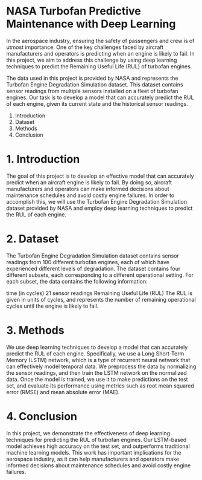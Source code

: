 # NASA Turbofan Predictive Maintenance with Deep Learning
In the aerospace industry, ensuring the safety of passengers and crew is of utmost importance. One of the key challenges faced by aircraft manufacturers and operators is predicting when an engine is likely to fail. In this project, we aim to address this challenge by using deep learning techniques to predict the Remaining Useful Life (RUL) of turbofan engines.

The data used in this project is provided by NASA and represents the Turbofan Engine Degradation Simulation dataset. This dataset contains sensor readings from multiple sensors installed on a fleet of turbofan engines. Our task is to develop a model that can accurately predict the RUL of each engine, given its current state and the historical sensor readings.

1. Introduction
2. Dataset
3. Methods
4. Conclusion
# 1. Introduction
The goal of this project is to develop an effective model that can accurately predict when an aircraft engine is likely to fail. By doing so, aircraft manufacturers and operators can make informed decisions about maintenance schedules and avoid costly engine failures. In order to accomplish this, we will use the Turbofan Engine Degradation Simulation dataset provided by NASA and employ deep learning techniques to predict the RUL of each engine.

# 2. Dataset
The Turbofan Engine Degradation Simulation dataset contains sensor readings from 100 different turbofan engines, each of which have experienced different levels of degradation. The dataset contains four different subsets, each corresponding to a different operational setting. For each subset, the data contains the following information:

time (in cycles)
21 sensor readings
Remaining Useful Life (RUL)
The RUL is given in units of cycles, and represents the number of remaining operational cycles until the engine is likely to fail.

# 3. Methods
We use deep learning techniques to develop a model that can accurately predict the RUL of each engine. Specifically, we use a Long Short-Term Memory (LSTM) network, which is a type of recurrent neural network that can effectively model temporal data. We preprocess the data by normalizing the sensor readings, and then train the LSTM network on the normalized data. Once the model is trained, we use it to make predictions on the test set, and evaluate its performance using metrics such as root mean squared error (RMSE) and mean absolute error (MAE).

# 4. Conclusion
In this project, we demonstrate the effectiveness of deep learning techniques for predicting the RUL of turbofan engines. Our LSTM-based model achieves high accuracy on the test set, and outperforms traditional machine learning models. This work has important implications for the aerospace industry, as it can help manufacturers and operators make informed decisions about maintenance schedules and avoid costly engine failures.